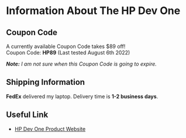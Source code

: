 # Information About The HP Dev One

## Coupon Code

A currently available Coupon Code takes $89 off!  
Coupon Code: **HP89** (Last tested August 6th 2022)

***Note:*** *I am not sure when this Coupon Code is going to expire.*

## Shipping Information

**FedEx** delivered my laptop. Delivery time is **1-2 business days**.

## Useful Link

- [HP Dev One Product Website](https://hpdevone.com/)
